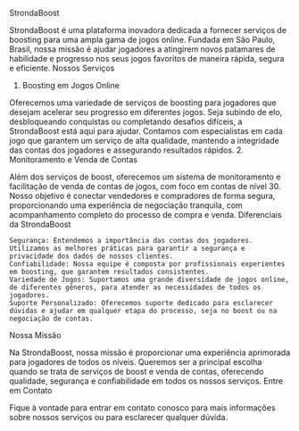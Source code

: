 StrondaBoost

StrondaBoost é uma plataforma inovadora dedicada a fornecer serviços de boosting para uma ampla gama de jogos online. Fundada em São Paulo, Brasil, nossa missão é ajudar jogadores a atingirem novos patamares de habilidade e progresso nos seus jogos favoritos de maneira rápida, segura e eficiente.
Nossos Serviços
1. Boosting em Jogos Online

Oferecemos uma variedade de serviços de boosting para jogadores que desejam acelerar seu progresso em diferentes jogos. Seja subindo de elo, desbloqueando conquistas ou completando desafios difíceis, a StrondaBoost está aqui para ajudar. Contamos com especialistas em cada jogo que garantem um serviço de alta qualidade, mantendo a integridade das contas dos jogadores e assegurando resultados rápidos.
2. Monitoramento e Venda de Contas

Além dos serviços de boost, oferecemos um sistema de monitoramento e facilitação de venda de contas de jogos, com foco em contas de nível 30. Nosso objetivo é conectar vendedores e compradores de forma segura, proporcionando uma experiência de negociação tranquila, com acompanhamento completo do processo de compra e venda.
Diferenciais da StrondaBoost

    Segurança: Entendemos a importância das contas dos jogadores. Utilizamos as melhores práticas para garantir a segurança e privacidade dos dados de nossos clientes.
    Confiabilidade: Nossa equipe é composta por profissionais experientes em boosting, que garantem resultados consistentes.
    Variedade de Jogos: Suportamos uma grande diversidade de jogos online, de diferentes gêneros, para atender as necessidades de todos os jogadores.
    Suporte Personalizado: Oferecemos suporte dedicado para esclarecer dúvidas e ajudar em qualquer etapa do processo, seja no boost ou na negociação de contas.

Nossa Missão

Na StrondaBoost, nossa missão é proporcionar uma experiência aprimorada para jogadores de todos os níveis. Queremos ser a principal escolha quando se trata de serviços de boost e venda de contas, oferecendo qualidade, segurança e confiabilidade em todos os nossos serviços.
Entre em Contato

Fique à vontade para entrar em contato conosco para mais informações sobre nossos serviços ou para esclarecer qualquer dúvida.
